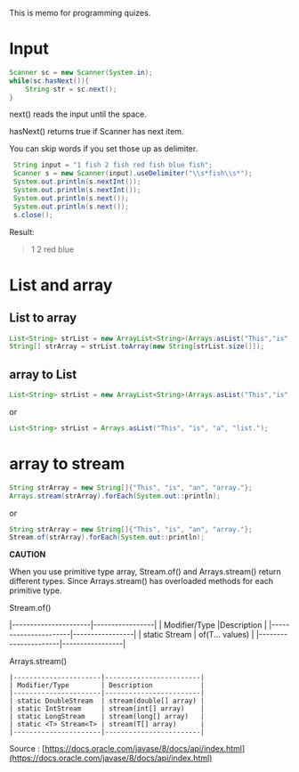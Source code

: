 This is memo for programming quizes.


# Input
```java
Scanner sc = new Scanner(System.in);
while(sc.hasNext()){
	String str = sc.next();
}
```

next() reads the input until the space.

hasNext() returns true if Scanner has next item.

You can skip words if you set those up as delimiter.

```java
 String input = "1 fish 2 fish red fish blue fish";
 Scanner s = new Scanner(input).useDelimiter("\\s*fish\\s*");
 System.out.println(s.nextInt());
 System.out.println(s.nextInt());
 System.out.println(s.next());
 System.out.println(s.next());
 s.close(); 
```

Result:
>	1
>	2
>	red
>	blue

# List and array

## List to array
```java
List<String> strList = new ArrayList<String>(Arrays.asList("This","is","a","list."));
String[] strArray = strList.toArray(new String[strList.size()]);
```

## array to List
```java
List<String> strList = new ArrayList<String>(Arrays.asList("This","is","a","list."));
```

or

```java
List<String> strList = Arrays.asList("This", "is", "a", "list.");
```

# array to stream

```java
String strArray = new String[]{"This", "is", "an", "array."};
Arrays.stream(strArray).forEach(System.out::println);
```

or

```java
String strArray = new String[]{"This", "is", "an", "array."};
Stream.of(strArray).forEach(System.out::println);
```

**CAUTION**

When you use primitive type array, Stream.of() and Arrays.stream() return different types. Since Arrays.stream() has overloaded methods for each primitive type.

Stream.of()

|----------------------|-----------------|
| Modifier/Type        |Description      |
|----------------------|-----------------|
| static <T> Stream<T> | of(T... values) |
|----------------------|-----------------|

Arrays.stream()

```
|----------------------|------------------------|
| Modifier/Type        | Description            |
|----------------------|------------------------|
| static DoubleStream  | stream(double[] array) |
| static IntStream     | stream(int[] array)    |
| static LongStream    | stream(long[] array)   |
| static <T> Stream<T> | stream(T[] array)      |
|----------------------|------------------------|
```

Source : [https://docs.oracle.com/javase/8/docs/api/index.html](https://docs.oracle.com/javase/8/docs/api/index.html)